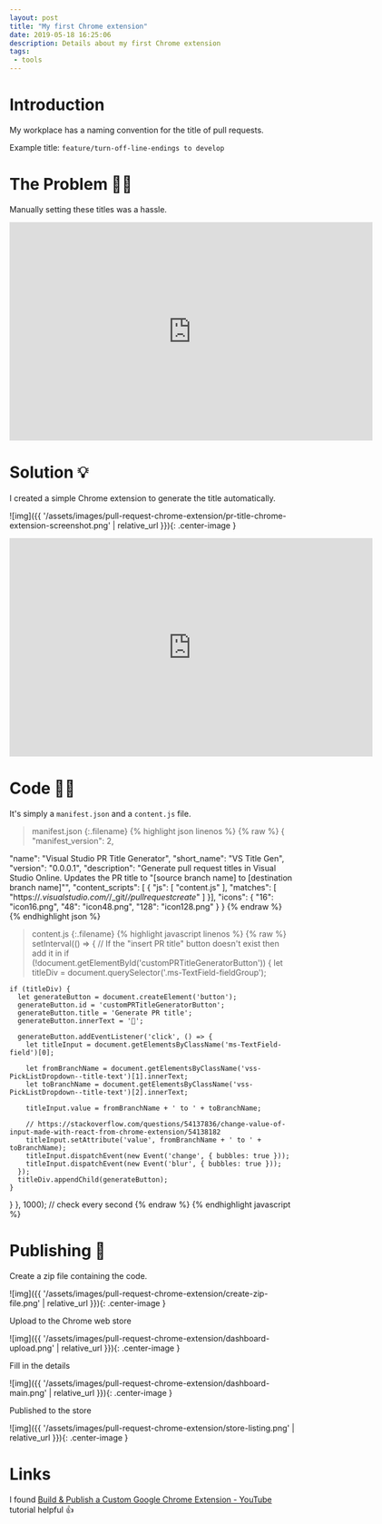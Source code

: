 ```yaml
---
layout: post
title: "My first Chrome extension"
date: 2019-05-18 16:25:06
description: Details about my first Chrome extension
tags: 
 - tools
---
```


# Introduction

My workplace has a naming convention for the title of pull requests. 

Example title: `feature/turn-off-line-endings to develop`

# The Problem 🤦‍♂️

Manually setting these titles was a hassle.

<iframe width="640" height="385" src="https://www.youtube.com/embed/VHuAQcZtMP8" frameborder="0" allowfullscreen></iframe><br>

# Solution 💡

I created a simple Chrome extension to generate the title automatically.  

![img]({{ '/assets/images/pull-request-chrome-extension/pr-title-chrome-extension-screenshot.png' | relative_url }}){: .center-image }

<iframe width="640" height="385" src="https://www.youtube.com/embed/Mdlk2XhaXl8" frameborder="0" allowfullscreen></iframe><br>

# Code 👨‍💻

It's simply a `manifest.json` and a `content.js` file.

>manifest.json
{:.filename}
{% highlight json linenos %}
{% raw %}
{
  "manifest_version": 2,

  "name": "Visual Studio PR Title Generator",
  "short_name": "VS Title Gen",
  "version": "0.0.0.1",
  "description": "Generate pull request titles in Visual Studio Online. Updates the PR title to \"[source branch name] to [destination branch name]\"",
  "content_scripts": [
  {
    "js": [ "content.js" ],
    "matches": [ "https://*.visualstudio.com/*/_git/*/pullrequestcreate*" ]
  }],
  "icons": {
    "16": "icon16.png",
    "48": "icon48.png",
    "128": "icon128.png"
  }
}
{% endraw %}
{% endhighlight json %}

>content.js
{:.filename}
{% highlight javascript linenos %}
{% raw %}
setInterval(() => {
  // If the "insert PR title" button doesn't exist then add it in
  if (!document.getElementById('customPRTitleGeneratorButton')) {
    let titleDiv = document.querySelector('.ms-TextField-fieldGroup');

    if (titleDiv) {
      let generateButton = document.createElement('button');
      generateButton.id = 'customPRTitleGeneratorButton';
      generateButton.title = 'Generate PR title';
      generateButton.innerText = '🖖';

      generateButton.addEventListener('click', () => {
        let titleInput = document.getElementsByClassName('ms-TextField-field')[0];

        let fromBranchName = document.getElementsByClassName('vss-PickListDropdown--title-text')[1].innerText;
        let toBranchName = document.getElementsByClassName('vss-PickListDropdown--title-text')[2].innerText;

        titleInput.value = fromBranchName + ' to ' + toBranchName;

        // https://stackoverflow.com/questions/54137836/change-value-of-input-made-with-react-from-chrome-extension/54138182
        titleInput.setAttribute('value', fromBranchName + ' to ' + toBranchName);
        titleInput.dispatchEvent(new Event('change', { bubbles: true }));
        titleInput.dispatchEvent(new Event('blur', { bubbles: true }));
      });
      titleDiv.appendChild(generateButton);
    }
  }
}, 1000); // check every second
{% endraw %}
{% endhighlight javascript %}

# Publishing 🚀

Create a zip file containing the code.

![img]({{ '/assets/images/pull-request-chrome-extension/create-zip-file.png' | relative_url }}){: .center-image }

Upload to the Chrome web store  

![img]({{ '/assets/images/pull-request-chrome-extension/dashboard-upload.png' | relative_url }}){: .center-image }

Fill in the details 

![img]({{ '/assets/images/pull-request-chrome-extension/dashboard-main.png' | relative_url }}){: .center-image }

Published to the store

![img]({{ '/assets/images/pull-request-chrome-extension/store-listing.png' | relative_url }}){: .center-image }

# Links

I found [Build & Publish a Custom Google Chrome Extension - YouTube](https://www.youtube.com/watch?v=wHZCYi1K664) tutorial helpful 👍